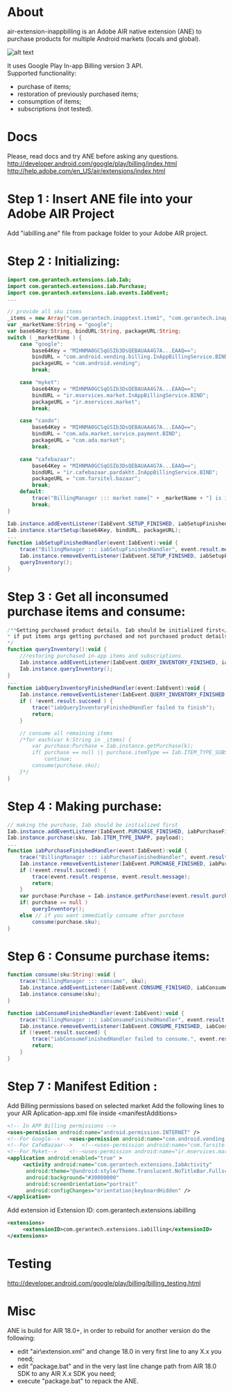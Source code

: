 # About
air-extension-inappbilling is an Adobe AIR native extension (ANE) to purchase products for multiple Android markets (locals and global).<br />

![alt text](https://www.abelandcole.co.uk/media/2529_17826_z.jpg)


It uses Google Play In-app Billing version 3 API.<br />
Supported functionality:<br />
- purchase of items;<br />
- restoration of previously purchased items;<br />
- consumption of items;<br />
- subscriptions (not tested).<br />

# Docs
Please, read docs and try ANE before asking any questions.<br />
http://developer.android.com/google/play/billing/index.html<br />
http://help.adobe.com/en_US/air/extensions/index.html<br />


# Step 1 : Insert ANE file into your Adobe AIR Project
Add "iabilling.ane" file from package folder to your Adobe AIR project.<br />


# Step 2 : Initializing:
```actionscript
import com.gerantech.extensions.iab.Iab;
import com.gerantech.extensions.iab.Purchase;
import com.gerantech.extensions.iab.events.IabEvent;
...

// provide all sku items
_items = new Array("com.gerantech.inapptest.item1", "com.gerantech.inapptest.item2", "com.gerantech.inapptest.item3");
var _marketName:String = "google";
var base64Key:String, bindURL:String, packageURL:String;
switch ( _marketName ) {
	case "google":
		base64Key = "MIHNMA0GCSqGSIb3DsQEBAUAA4G7A...EAAQ==";
		bindURL = "com.android.vending.billing.InAppBillingService.BIND";
		packageURL = "com.android.vending";
		break;

	case "myket":
		base64Key = "MIHNMA0GCSqGSIb3DsQEBAUAA4G7A...EAAQ==";
		bindURL = "ir.mservices.market.InAppBillingService.BIND";
		packageURL = "ir.mservices.market";
		break;

	case "cando":
		base64Key = "MIHNMA0GCSqGSIb3DsQEBAUAA4G7A...EAAQ==";
		bindURL = "com.ada.market.service.payment.BIND";
		packageURL = "com.ada.market";
		break;

	case "cafebazaar":
		base64Key = "MIHNMA0GCSqGSIb3DsQEBAUAA4G7A...EAAQ==";
		bindURL = "ir.cafebazaar.pardakht.InAppBillingService.BIND";
		packageURL = "com.farsitel.bazaar";
		break;
	default:
		trace("BillingManager ::: market name[" + _marketName + "] is invalid");
		break;
}

Iab.instance.addEventListener(IabEvent.SETUP_FINISHED, iabSetupFinishedHandler);
Iab.instance.startSetup(base64Key, bindURL, packageURL);
...
function iabSetupFinishedHandler(event:IabEvent):void {
	trace("BillingManager ::: iabSetupFinishedHandler", event.result.message);
	Iab.instance.removeEventListener(IabEvent.SETUP_FINISHED, iabSetupFinishedHandler);
	queryInventory();
}
```

# Step 3 : Get all inconsumed purchase items and consume:
```actionscript
/**Getting purchased product details, Iab should be initialized first</br>
* if put items args getting purchased and not purchased product details
*/
function queryInventory():void {
	//restoring purchased in-app items and subscriptions
	Iab.instance.addEventListener(IabEvent.QUERY_INVENTORY_FINISHED, iabQueryInventoryFinishedHandler);
	Iab.instance.queryInventory();
}
...
function iabQueryInventoryFinishedHandler(event:IabEvent):void {
	Iab.instance.removeEventListener(IabEvent.QUERY_INVENTORY_FINISHED, iabQueryInventoryFinishedHandler);
	if ( !event.result.succeed ) {
		trace("iabQueryInventoryFinishedHandler failed to finish");
		return;
	}

	// consume all remaining items
	/*for each(var k:String in _items) {
		var purchase:Purchase = Iab.instance.getPurchase(k);
		if( purchase == null || purchase.itemType == Iab.ITEM_TYPE_SUBS )
			continue;
		consume(purchase.sku);
	}*/
}
```

# Step 4 : Making purchase:

```actionscript
// making the purchase, Iab should be initialized first
Iab.instance.addEventListener(IabEvent.PURCHASE_FINISHED, iabPurchaseFinishedHandler);
Iab.instance.purchase(sku, Iab.ITEM_TYPE_INAPP, payload);
...
function iabPurchaseFinishedHandler(event:IabEvent):void {
	trace("BillingManager ::: iabPurchaseFinishedHandler", event.result.message);
	Iab.instance.removeEventListener(IabEvent.PURCHASE_FINISHED, iabPurchaseFinishedHandler);
	if (!event.result.succeed) {
	    trace(event.result.response, event.result.message);
	    return;
	}
	var purchase:Purchase = Iab.instance.getPurchase(event.result.purchase.sku);
	if( purchase == null )
	    queryInventory();
	else // if you want immediatly consume after purchase
	    consume(purchase.sku);
}
```

# Step 6 : Consume purchase items:

```actionscript
function consume(sku:String):void {
	trace("BillingManager ::: consume", sku);
	Iab.instance.addEventListener(IabEvent.CONSUME_FINISHED, iabConsumeFinishedHandler);
	Iab.instance.consume(sku);
}

function iabConsumeFinishedHandler(event:IabEvent):void {
	trace("BillingManager ::: iabConsumeFinishedHandler", event.result.message);
	Iab.instance.removeEventListener(IabEvent.CONSUME_FINISHED, iabConsumeFinishedHandler);
	if (!event.result.succeed) {
	    trace("iabConsumeFinishedHandler failed to consume.", event.result.message);
	    return;
	}
}
```
# Step 7 : Manifest Edition :
Add Billing permissions based on selected market
Add the following lines to your AIR Aplication-app.xml file inside &lt;manifestAdditions&gt;

```xml
<!-- In APP Billing permissions -->
<uses-permission android:name="android.permission.INTERNET" />
<!--For Google-->	<uses-permission android:name="com.android.vending.BILLING" />
<!--For CafeBazaar-->	<!--<uses-permission android:name="com.farsitel.bazaar.permission.PAY_THROUGH_BAZAAR" />-->
<!--For Myket-->	<!--<uses-permission android:name="ir.mservices.market.BILLING" />-->
<application android:enabled="true" >
     <activity android:name="com.gerantech.extensions.IabActivity"
	  android:theme="@android:style/Theme.Translucent.NoTitleBar.Fullscreen"
	  android:background="#30000000"
	  android:screenOrientation="portrait"
	  android:configChanges="orientation|keyboardHidden" />
</application>
```

Add extension id
Extension ID: com.gerantech.extensions.iabilling
```xml
<extensions>
     <extensionID>com.gerantech.extensions.iabilling</extensionID>
</extensions>
```



# Testing
http://developer.android.com/google/play/billing/billing_testing.html


# Misc
ANE is build for AIR 18.0+, in order to rebuild for another version do the following:<br />
- edit "air\extension.xml" and change 18.0 in very first line to any X.x you need;<br />
- edit "package.bat" and in the very last line change path from AIR 18.0 SDK to any AIR X.x SDK you need;<br />
- execute "package.bat" to repack the ANE.<br />


